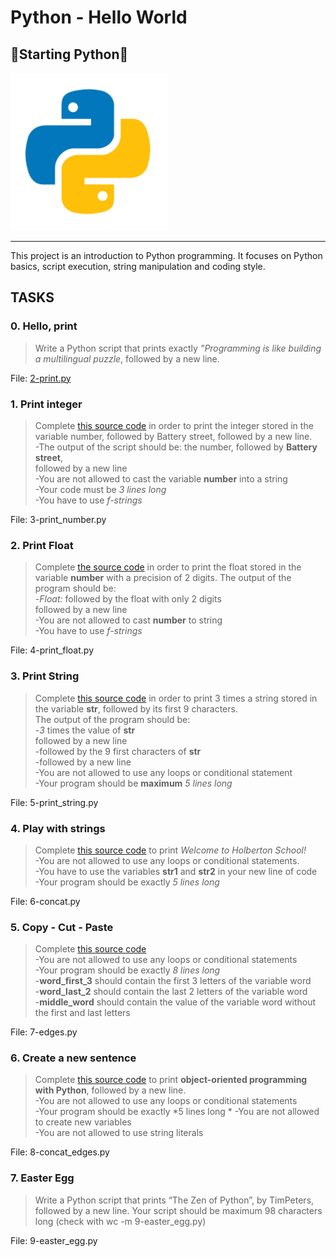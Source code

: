 # Python - Hello World


## 🐍Starting Python🐍

<img src="https://github.com/Entwoane/holbertonschool-higher_level_programming/blob/main/python-hello_world/asset/pngwing.com.png" width="50%" height="50%">

---

This project is an introduction to Python programming. It focuses on Python basics, script execution, string manipulation and coding style.

## TASKS

### 0. Hello, print
>Write a Python script that prints exactly *"Programming is like building a multilingual puzzle*, followed by a new line.  

File: [2-print.py](https://github.com/Entwoane/holbertonschool-higher_level_programming/blob/main/python-hello_world/2-print.py)

### 1. Print integer
> Complete [this source code](https://github.com/hs-hq/0x00.py/blob/main/3-print_number.py) in order to print the integer stored in the variable number, followed by Battery street, followed by a new line.  
    -The output of the script should be:
        the number, followed by **Battery street**,  
        followed by a new line  
    -You are not allowed to cast the variable **number** into a string  
    -Your code must be *3 lines long*  
    -You have to use *f-strings*  

File: 3-print_number.py

### 2. Print Float
> Complete [the source code](https://github.com/hs-hq/0x00.py/blob/main/4-print_float.py) in order to print the float stored in the variable **number** with a precision of 2 digits.
    The output of the program should be:  
        -*Float:* followed by the float with only 2 digits  
        followed by a new line  
    -You are not allowed to cast **number** to string  
    -You have to use *f-strings*

File:  4-print_float.py

### 3. Print String
> Complete [this source code](https://github.com/hs-hq/0x00.py/blob/main/5-print_string.py) in order to print 3 times a string stored in the variable **str**, followed by its first 9 characters.  
    The output of the program should be:  
        -*3* times the value of **str**  
        followed by a new line  
        -followed by the 9 first characters of **str**  
        -followed by a new line  
    -You are not allowed to use any loops or conditional statement  
    -Your program should be **maximum** *5 lines long*

File: 5-print_string.py

### 4. Play with strings
> Complete [this source code](https://github.com/hs-hq/0x00.py/blob/main/6-concat.py) to print *Welcome to Holberton School!*    
    -You are not allowed to use any loops or conditional statements.  
    -You have to use the variables **str1** and **str2** in your new line of code  
    -Your program should be exactly *5 lines long* 

File: 6-concat.py

### 5. Copy - Cut - Paste
> Complete [this source code](https://github.com/hs-hq/0x00.py/blob/main/7-edges.py)  
    -You are not allowed to use any loops or conditional statements  
    -Your program should be exactly *8 lines long*  
    -**word_first_3** should contain the first 3 letters of the variable word  
    -**word_last_2** should contain the last 2 letters of the variable word  
    -**middle_word** should contain the value of the variable word without the first and last letters

File: 7-edges.py

### 6. Create a new sentence
> Complete [this source code](https://github.com/hs-hq/0x00.py/blob/main/8-concat_edges.py) to print **object-oriented programming with Python**, followed by a new line.  
    -You are not allowed to use any loops or conditional statements  
    -Your program should be exactly *5 lines long * 
    -You are not allowed to create new variables  
    -You are not allowed to use string literals  

File: 8-concat_edges.py

### 7. Easter Egg
> Write a Python script that prints “The Zen of Python”, by TimPeters, followed by a new line.
    Your script should be maximum 98 characters long (check with wc -m 9-easter_egg.py)

File: 9-easter_egg.py
